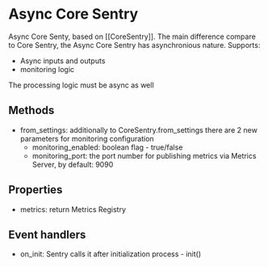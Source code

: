 # Async Core Sentry

Async Core Senty, based on [[CoreSentry]]. The main difference compare to Core Sentry, the Async Core Sentry 
has asynchronious nature. Supports:
- Async inputs and outputs 
- monitoring logic

The processing logic must be async as well

## Methods

- from_settings: additionally to CoreSentry.from_settings there are 2 new parameters for monitoring configuration
  - monitoring_enabled: boolean flag - true/false
  - monitoring_port: the port number for publishing metrics via Metrics Server, by default: 9090

## Properties

- metrics: return Metrics Registry

## Event handlers

- on_init: Sentry calls it after initialization process - init()

